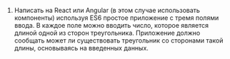1. Написать на React или Angular (в этом случае использовать компоненты) используя ES6 простое приложение с тремя полями ввода. В каждое поле можно вводить число, которое является длиной одной из сторон треугольника. Приложение должно сообщать может ли существовать треугольник со сторонами такой длины, основываясь на введенных данных.